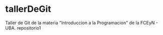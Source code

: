 # tallerDeGit

Taller de Git de la materia "Introduccion a la Programacion" de la FCEyN - UBA.
repositorio1
